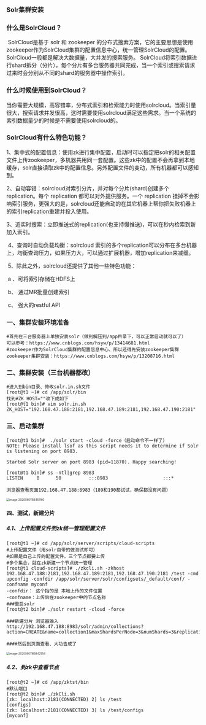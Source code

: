 ### Solr集群安装

### 什么是SolrCloud？

​       SolrCloud是基于 solr 和 zookeeper 的分布式搜索方案，它的主要思想是使用zookeeper作为SolrCloud集群的配置信息中心，统一管理SolrCloud的配置。SolrCloud一般都是解决大数据量，大并发的搜索服务。 SolrCloud将索引数据进行shard拆分（分片），每个分片有多台服务器共同完成，当一个索引或搜索请求过来时会分别从不同的shard的服务器中操作索引。

### 什么时候使用到SolrCloud？

​		当你需要大规模，高容错率，分布式索引和检索能力时使用solrcloud。当索引量很大，搜索请求并发很高，这时需要使用solrcloud满足这些需求。当一个系统的索引数据量少的时候是不需要使用solrcloud的。

### SolrCloud有什么特色功能？

​		1、集中式的配置信息：使用zk进行集中配置，启动时可以指定把solr的相关配置文件上传zookeeper，多机器共用同一套配置。这些zk中的配置不会再拿到本地缓存，solr直接读取zk中的配置信息。另外配置文件的变动，所有机器都可以感知到。

​		2、自动容错：solrcloud对索引分片，并对每个分片(shard)创建多个replication。每个 replication 都可以对外提供服务。一个 replication 挂掉不会影响索引服务，更强大的是，solrcloud还能自动的在其它机器上帮你把失败机器上的索引replication重建并投入使用。

​		3、近实时搜索：立即推送式的replication(也支持慢推送)，可以在秒内检索到新加入索引。

​		4、查询时自动负载均衡：solrcloud 索引的多个replication可以分布在多台机器上，均衡查询压力，如果压力大，可以通过扩展机器，增加replication来减缓。

​		5、除此之外，solrcloud还提供了其他一些特色功能：

​					a 、可将索引存储在HDFS上

​					b、 通过MR批量创建索引

​					c、 强大的restful API

### 一、集群安装环境准备

```shell
#首先在三台服务器上单独安装solr（做到解压到/app目录下，可以正常启动就可以了）
可以参考：https://www.cnblogs.com/hsyw/p/13414681.html
#zookeeper作为SolrCloud集群的配置信息中心、所以还得先安装zookeeper集群
zookeeper集群安装：https://www.cnblogs.com/hsyw/p/13208716.html
```

### 二、集群安装（三台机器都改）

```shell
#进入到bin目录、修改solr.in.sh文件
[root@t1 ~]# cd /app/solr/bin
找到#ZK_HOST=""改下成如下
[root@t1 bin]# vim solr.in.sh
ZK_HOST="192.168.47.188:2181,192.168.47.189:2181,192.168.47.190:2181"
```

### 三、启动集群

```shell
[root@t1 bin]#  ./solr start -cloud -force（启动命令不一样了）
NOTE: Please install lsof as this script needs it to determine if Solr is listening on port 8983.

Started Solr server on port 8983 (pid=11870). Happy searching!

[root@t1 bin]# ss -ntl|grep 8983
LISTEN     0      50          :::8983                    :::*          
```

```
浏览器查看页面192.168.47.188:8983（189和190都试试，确保都没有问题）
```

<img src="C:\Users\Administrator\AppData\Roaming\Typora\typora-user-images\image-20200801155451160.png" alt="image-20200801155451160" style="zoom:50%;" />



#### 四、测试，新建分片

##### 4.1、上传配置文件到zk统一管理配置文件

```shell
[root@t1 ~]# cd /app/solr/server/scripts/cloud-scripts
#上传配置文件（用solr自带的做测试即可）
#如果是自己上传的配置文件，三个节点都要上传
#多个集合，就在zk新建一个节点统一管理
[root@t1 cloud-scripts]# ./zkcli.sh -zkhost 192.168.47.188:2181,192.168.47.189:2181,192.168.47.190:2181 /test -cmd upconfig -confdir /app/solr/server/solr/configsets/_default/conf/ -confname myconf
-confdir： 这个指的是 本地上传的文件位置
-confname：上传后在zookeeper中的节点名称
###重启solr
[root@t2 bin]# ./solr restart -cloud -force

###新建分片 浏览器输入
http://192.168.47.188:8983/solr/admin/collections?action=CREATE&name=collection1&maxShardsPerNode=3&numShards=3&replicationFactor=3

####然后到页面查看、大功告成了
```

<img src="C:\Users\Administrator\AppData\Roaming\Typora\typora-user-images\image-20200801165842554.png" alt="image-20200801165842554" style="zoom:50%;" />



##### 4.2、到zk中查看节点

```shell
[root@t2 ~]# cd /app/zktst/bin
#默认端口
[root@t2 bin]# ./zkCli.sh 
[zk: localhost:2181(CONNECTED) 2] ls /test
[configs]
[zk: localhost:2181(CONNECTED) 3] ls /test/configs
[myconf]
```
